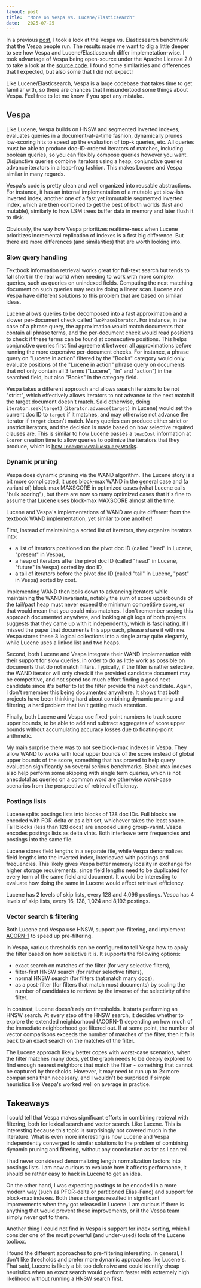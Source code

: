 ```yaml
---
layout: post
title:  "More on Vespa vs. Lucene/Elasticsearch"
date:   2025-07-25
---
```


In a previous [post](/2025/06/17/analysis-of-Elasticsearch-vs-Vespa.html), I took a look at the Vespa vs. Elasticsearch benchmark that the Vespa people run. The results made me want to dig a little deeper to see how Vespa and Lucene/Elasticsearch differ implemetation-wise. I took advantage of Vespa being open-source under the Apache License 2.0 to take a look at the [source code](https://github.com/vespa-engine/vespa). I found some similarities and differences that I expected, but also some that I did not expect!

Like Lucene/Elasticsearch, Vespa is a large codebase that takes time to get familiar with, so there are chances that I misundertood some things about Vespa. Feel free to let me know if you spot any mistake.

## Vespa

Like Lucene, Vespa builds on HNSW and segmented inverted indexes, evaluates queries in a document-at-a-time fashion, dynamically prunes low-scoring hits to speed up the evaluation of top-k queries, etc. All queries must be able to produce doc-ID-ordered iterators of matches, including boolean queries, so you can flexibly compose queries however you want. Disjunctive queries combine iterators using a heap, conjunctive queries advance iterators in a leap-frog fashion. This makes Lucene and Vespa similar in many regards.

Vespa's code is pretty clean and well organized into reusable abstractions. For instance, it has an internal implementation of a mutable yet slow-ish inverted index, another one of a fast yet immutable segmented inverted index, which are then combined to get the best of both worlds (fast and mutable), similarly to how LSM trees buffer data in memory and later flush it to disk.

Obviously, the way how Vespa prioritizes realtime-ness when Lucene prioritizes incremental replication of indexes is a first big difference. But there are more differences (and similarities) that are worth looking into.

### Slow query handling

Textbook information retrieval works great for full-text search but tends to fall short in the real world when needing to work with more complex queries, such as queries on unindexed fields. Computing the next matching document on such queries may require doing a linear scan. Lucene and Vespa have different solutions to this problem that are based on similar ideas.

Lucene allows queries to be decomposed into a fast approximation and a slower per-document check called `TwoPhaseIterator`. For instance, in the case of a phrase query, the approximation would match documents that contain all phrase terms, and the per-document check would read positions to check if these terms can be found at consecutive positions. This helps conjunctive queries first find agreement between all approximations before running the more expensive per-document checks. For instance, a phrase query on "Lucene in action" filtered by the "Books" category would only evaluate positions of the "Lucene in action" phrase query on documents that not only contain all 3 terms ("Lucene", "in" and "action") in the searched field, but also "Books" in the category field.

Vespa takes a different approach and allows search iterators to be not "strict", which effectively allows iterators to not advance to the next match if the target document doesn't match. Said otherwise, doing `iterator.seek(target)` (`iterator.advance(target)` in Lucene) would set the current doc ID to `target` if it matches, and may otherwise not advance the iterator if `target` doesn't match. Many queries can produce either strict or unstrict iterators, and the decision is made based on how selective required clauses are. This is similar to how Lucene passes a `leadCost` information at `Scorer` creation time to allow queries to optimize the iterators that they produce, which is [how `IndexOrDocValuesQuery` works](https://www.elastic.co/blog/better-query-planning-for-range-queries-in-elasticsearch).

### Dynamic pruning

Vespa does dynamic pruning via the WAND algorithm. The Lucene story is a bit more complicated, it uses block-max WAND in the general case and (a variant of) block-max MAXSCORE in optimized cases (what Lucene calls "bulk scoring"), but there are now so many optimized cases that it's fine to assume that Lucene uses block-max MAXSCORE almost all the time.

Lucene and Vespa's implementations of WAND are quite different from the textbook WAND implementation, yet similar to one another!

First, instead of maintaining a sorted list of iterators, they organize iterators into:
 - a list of iterators positioned on the pivot doc ID (called "lead" in Lucene, "present" in Vespa),
 - a heap of iterators after the pivot doc ID (called "head" in Lucene, "future" in Vespa) sorted by doc ID,
 - a tail of iterators before the pivot doc ID (called "tail" in Lucene, "past" in Vespa) sorted by cost.

Implementing WAND then boils down to advancing iterators while maintaining the WAND invariants, notably the sum of score upperbounds of the tail/past heap must never exceed the minimum competitive score, or that would mean that you could miss matches. I don't remember seeing this approach documented anywhere, and looking at git logs of both projects suggests that they came up with it independently, which is fascinating. If I missed the paper that documents this approach, please share it with me. Vespa stores these 3 logical collections into a single array quite elegantly, while Lucene uses a linked list and two heaps.

Second, both Lucene and Vespa integrate their WAND implementation with their support for slow queries, in order to do as little work as possible on documents that do not match filters. Typically, if the filter is rather selective, the WAND iterator will only check if the provided candidate document may be competitive, and not spend too much effort finding a good next candidate since it's better to let the filter provide the next candidate. Again, I don't remember this being documented anywhere. It shows that both projects have been thinking hard about combining dynamic pruning and filtering, a hard problem that isn't getting much attention.

Finally, both Lucene and Vespa use fixed-point numbers to track score upper bounds, to be able to add and subtract aggregates of score upper bounds without accumulating accuracy losses due to floating-point arithmetic.

My main surprise there was to not see block-max indexes in Vespa. They allow WAND to works with local upper bounds of the score instead of global upper bounds of the score, something that has proved to help query evaluation significantly on several serious benchmarks. Block-max indexes also help perform some skipping with single term queries, which is not anecdotal as queries on a common word are otherwise worst-case scenarios from the perspective of retrieval efficiency.

### Postings lists

Lucene splits postings lists into blocks of 128 doc IDs. Full blocks are encoded with FOR-delta or as a bit set, whichever takes the least space. Tail blocks (less than 128 docs) are encoded using group-varint. Vespa encodes postings lists as delta vInts. Both interleave term frequencies and postings into the same file.

Lucene stores field lengths in a separate file, while Vespa denormalizes field lengths into the inverted index, interleaved with postings and frequencies. This likely gives Vespa better memory locality in exchange for higher storage requirements, since field lengths need to be duplicated for every term of the same field and document. It would be interesting to evaluate how doing the same in Lucene would affect retrieval efficiency.

Lucene has 2 levels of skip lists, every 128 and 4,096 postings. Vespa has 4 levels of skip lists, every 16, 128, 1,024 and 8,192 postings.

### Vector search & filtering

Both Lucene and Vespa use HNSW, support pre-filtering, and implement [ACORN-1](https://www.elastic.co/search-labs/blog/filtered-hnsw-knn-search) to speed up pre-filtering.

In Vespa, various thresholds can be configured to tell Vespa how to apply the filter based on how selective it is. It supports the following options:
  - exact search on matches of the filter (for very selective filters),
  - filter-first HNSW search (for rather selective filters),
  - normal HNSW search (for filters that match many docs),
  - as a post-filter (for filters that match most documents) by scaling the number of candidates to retrieve by the inverse of the selectivity of the filter.

In contrast, Lucene doesn't rely on thresholds. It starts performing an HNSW search. At every step of the HNSW search, it decides whether to explore the extended neighborhood (ACORN-1) depending on how much of the immediate neighborhood got filtered out.  If at some point, the number of vector comparisons exceeds the number of matches of the filter, then it falls back to an exact search on the matches of the filter.

The Lucene approach likely better copes with worst-case scenarios, when the filter matches many docs, yet the graph needs to be deeply explored to find enough nearest neighbors that match the filter - something that cannot be captured by thresholds. However, it may need to run up to 2x more comparisons than necessary, and I wouldn't be surprised if simple heuristics like Vespa's worked well on average in practice.

## Takeaways

I could tell that Vespa makes significant efforts in combining retrieval with filtering, both for lexical search and vector search. Like Lucene. This is interesting because this topic is surprisingly not covered much in the literature. What is even more interesting is how Lucene and Vespa independently converged to similar solutions to the problem of combining dynamic pruning and filtering, without any coordination as far as I can tell.

I had never considered denormalizing length normalization factors into postings lists. I am now curious to evaluate how it affects performance, it should be rather easy to hack in Lucene to get an idea.

On the other hand, I was expecting postings to be encoded in a more modern way (such as PFOR-delta or partitioned Elias-Fano) and support for block-max indexes. Both these changes resulted in significant improvements when they got released in Lucene. I am curious if there is anything that would prevent these improvements, or if the Vespa team simply never got to them.

Another thing I could not find in Vespa is support for index sorting, which I consider one of the most powerful (and under-used) tools of the Lucene toolbox.

I found the different approaches to pre-filtering interesting. In general, I don't like thresholds and prefer more dynamic approaches like Lucene's. That said, Lucene is likely a bit too defensive and could identify cheap heuristics when an exact search would perform faster with extremely high likelihood without running a HNSW search first.
